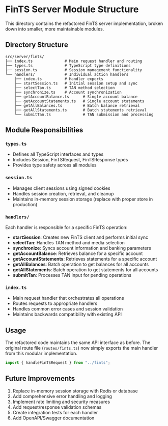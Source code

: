 # FinTS Server Module Structure

This directory contains the refactored FinTS server implementation, broken down into smaller, more maintainable modules.

## Directory Structure

```
src/server/fints/
├── index.ts              # Main request handler and routing
├── types.ts              # TypeScript type definitions
├── session.ts            # Session management functionality
└── handlers/             # Individual action handlers
    ├── index.ts          # Handler exports
    ├── startSession.ts   # Initial session setup and sync
    ├── selectTan.ts      # TAN method selection
    ├── synchronize.ts    # Account synchronization
    ├── getAccountBalance.ts      # Single account balance
    ├── getAccountStatements.ts   # Single account statements
    ├── getAllBalances.ts         # Batch balance retrieval
    ├── getAllStatements.ts       # Batch statements retrieval
    └── submitTan.ts              # TAN submission and processing
```

## Module Responsibilities

### `types.ts`
- Defines all TypeScript interfaces and types
- Includes Session, FinTSRequest, FinTSResponse types
- Provides type safety across all modules

### `session.ts`
- Manages client sessions using signed cookies
- Handles session creation, retrieval, and cleanup
- Maintains in-memory session storage (replace with proper store in production)

### `handlers/`
Each handler is responsible for a specific FinTS operation:

- **startSession**: Creates new FinTS client and performs initial sync
- **selectTan**: Handles TAN method and media selection
- **synchronize**: Syncs account information and banking parameters
- **getAccountBalance**: Retrieves balance for a specific account
- **getAccountStatements**: Retrieves statements for a specific account
- **getAllBalances**: Batch operation to get balances for all accounts
- **getAllStatements**: Batch operation to get statements for all accounts
- **submitTan**: Processes TAN input for pending operations

### `index.ts`
- Main request handler that orchestrates all operations
- Routes requests to appropriate handlers
- Handles common error cases and session validation
- Maintains backwards compatibility with existing API

## Usage

The refactored code maintains the same API interface as before. The original route file (`routes/fints.ts`) now simply exports the main handler from this modular implementation.

```typescript
import { handleFinTSRequest } from "../fints";
```

## Future Improvements

1. Replace in-memory session storage with Redis or database
2. Add comprehensive error handling and logging
3. Implement rate limiting and security measures
4. Add request/response validation schemas
5. Create integration tests for each handler
6. Add OpenAPI/Swagger documentation
